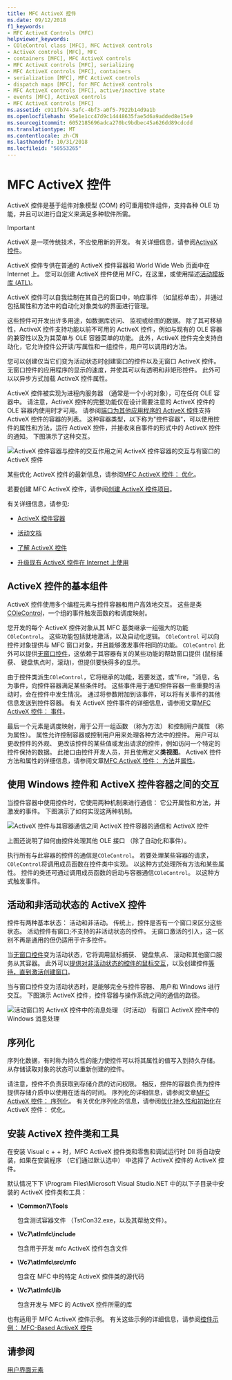 ```yaml
---
title: MFC ActiveX 控件
ms.date: 09/12/2018
f1_keywords:
- MFC ActiveX Controls (MFC)
helpviewer_keywords:
- COleControl class [MFC], MFC ActiveX controls
- ActiveX controls [MFC], MFC
- containers [MFC], MFC ActiveX controls
- MFC ActiveX controls [MFC], serializing
- MFC ActiveX controls [MFC], containers
- serialization [MFC], MFC ActiveX controls
- dispatch maps [MFC], for MFC ActiveX controls
- MFC ActiveX controls [MFC], active/inactive state
- events [MFC], ActiveX controls
- MFC ActiveX controls [MFC]
ms.assetid: c911fb74-3afc-4bf3-a0f5-7922b14d9a1b
ms.openlocfilehash: 95e1e1cc47d9c14448635fae5d6a9added8e15e9
ms.sourcegitcommit: 6052185696adca270bc9bdbec45a626dd89cdcdd
ms.translationtype: MT
ms.contentlocale: zh-CN
ms.lasthandoff: 10/31/2018
ms.locfileid: "50553265"
---
```

# <a name="mfc-activex-controls"></a>MFC ActiveX 控件

ActiveX 控件是基于组件对象模型 (COM) 的可重用软件组件，支持各种 OLE 功能，并且可以进行自定义来满足多种软件所需。

>[!IMPORTANT]
> ActiveX 是一项传统技术，不应使用新的开发。 有关详细信息，请参阅[ActiveX 控件](activex-controls.md)。

ActiveX 控件专供在普通的 ActiveX 控件容器和 World Wide Web 页面中在 Internet 上。 您可以创建 ActiveX 控件使用 MFC，在这里，或使用描述[活动模板库 (ATL)](../atl/active-template-library-atl-concepts.md)。

ActiveX 控件可以自我绘制在其自己的窗口中，响应事件 （如鼠标单击），并通过包括属性和方法中的自动化对象类似的界面进行管理。

这些控件可开发出许多用途，如数据库访问、 监视或绘图的数据。 除了其可移植性，ActiveX 控件支持功能以前不可用的 ActiveX 控件，例如与现有的 OLE 容器的兼容性以及为其菜单与 OLE 容器菜单的功能。 此外，ActiveX 控件完全支持自动化，它允许控件公开读/写属性和一组控件，用户可以调用的方法。

您可以创建仅当它们变为活动状态时创建窗口的控件以及无窗口 ActiveX 控件。 无窗口控件的应用程序的显示的速度，并使其可以有透明和非矩形控件。 此外可以以异步方式加载 ActiveX 控件属性。

ActiveX 控件被实现为进程内服务器 （通常是一个小的对象），可在任何 OLE 容器中。 请注意，ActiveX 控件的完整功能仅在设计需要注意的 ActiveX 控件的 OLE 容器内使用时才可用。 请参阅[端口为其他应用程序的 ActiveX 控件](../mfc/containers-for-activex-controls.md)支持 ActiveX 控件的容器的列表。 这种容器类型，以下称为"控件容器"，可以使用控件的属性和方法，运行 ActiveX 控件，并接收来自事件的形式中的 ActiveX 控件的通知。 下图演示了这种交互。

![ActiveX 控件容器与控件的交互作用](../mfc/media/vc37221.gif "vc37221")之间 ActiveX 控件容器的交互与有窗口的 ActiveX 控件

某些优化 ActiveX 控件的最新信息，请参阅[MFC ActiveX 控件： 优化](../mfc/mfc-activex-controls-optimization.md)。

若要创建 MFC ActiveX 控件，请参阅[创建 ActiveX 控件项目](../mfc/reference/mfc-activex-control-wizard.md)。

有关详细信息，请参见:

- [ActiveX 控件容器](../mfc/activex-control-containers.md)

- [活动文档](../mfc/active-documents.md)

- [了解 ActiveX 控件](/windows/desktop/com/activex-controls)

- [升级现有 ActiveX 控件在 Internet 上使用](../mfc/upgrading-an-existing-activex-control.md)

##  <a name="_core_basic_components_of_an_activex_control"></a> ActiveX 控件的基本组件

ActiveX 控件使用多个编程元素与控件容器和用户高效地交互。 这些是类[COleControl](../mfc/reference/colecontrol-class.md)，一个组的事件触发函数的和调度映射。

您开发的每个 ActiveX 控件对象从其 MFC 基类继承一组强大的功能`COleControl`。 这些功能包括就地激活，以及自动化逻辑。 `COleControl` 可以向控件对象提供与 MFC 窗口对象，并且能够激发事件相同的功能。 `COleControl` 此外可以提供[无窗口控件](../mfc/providing-windowless-activation.md)，这依赖于其容器有关的某些功能的帮助窗口提供 (鼠标捕获、 键盘焦点时，滚动)，但提供要快得多的显示。

由于控件类派生`COleControl`，它将继承的功能，若要发送，或"fire，"消息，名为事件，向控件容器满足某些条件时。 这些事件用于通知控件容器一些重要的活动时，会在控件中发生情况。 通过将参数附加到该事件，可以将有关事件的其他信息发送到控件容器。 有关 ActiveX 控件事件的详细信息，请参阅文章[MFC ActiveX 控件： 事件](../mfc/mfc-activex-controls-events.md)。

最后一个元素是调度映射，用于公开一组函数 （称为方法） 和控制用户属性 （称为属性）。 属性允许控制容器或控制用户用来处理各种方法中的控件。 用户可以更改控件的外观、 更改该控件的某些值或发出请求的控件，例如访问一个特定的控件保持的数据。 此接口由控件开发人员，并且使用定义**类视图**。 ActiveX 控件方法和属性的详细信息，请参阅文章[MFC ActiveX 控件： 方法](../mfc/mfc-activex-controls-methods.md)并[属性](../mfc/mfc-activex-controls-properties.md)。

##  <a name="_core_interaction_between_controls_with_windows_and_activex_control_containers"></a> 使用 Windows 控件和 ActiveX 控件容器之间的交互

当控件容器中使用控件时，它使用两种机制来进行通信： 它公开属性和方法，并激发的事件。 下图演示了如何实现这两种机制。

![ActiveX 控件与其容器通信](../mfc/media/vc37222.gif "vc37222")之间 ActiveX 控件容器的通信和 ActiveX 控件

上图还说明了如何由控件处理其他 OLE 接口 （除了自动化和事件）。

执行所有与此容器的控件的通信是`COleControl`。 若要处理某些容器的请求，`COleControl`将调用成员函数在控件类中实现。 以这种方式处理所有方法和某些属性。 控件的类还可通过调用成员函数的启动与容器通信`COleControl`。 以这种方式触发事件。

##  <a name="_core_active_and_inactive_states_of_an_activex_control"></a> 活动和非活动状态的 ActiveX 控件

控件有两种基本状态： 活动和非活动。 传统上，控件是否有一个窗口来区分这些状态。 活动控件有窗口;不支持的非活动状态的控件。 无窗口激活的引入，这一区别不再是通用的但仍适用于许多控件。

当[无窗口控件](../mfc/providing-windowless-activation.md)变为活动状态，它将调用鼠标捕获、 键盘焦点、 滚动和其他窗口服务从其容器。 此外可以[提供对非活动状态的控件的鼠标交互](../mfc/providing-mouse-interaction-while-inactive.md)，以及创建控件[等待，直到激活创建窗口](../mfc/turning-off-the-activate-when-visible-option.md)。

当与窗口控件变为活动状态时，是能够完全与控件容器、 用户和 Windows 进行交互。 下图演示 ActiveX 控件，控件容器与操作系统之间的通信的路径。

![活动窗口的 ActiveX 控件中的消息处理](../mfc/media/vc37223.gif "vc37223") （时活动） 有窗口 ActiveX 控件中的 Windows 消息处理

##  <a name="_core_serializing_activex_elements"></a> 序列化

序列化数据，有时称为持久性的能力使控件可以将其属性的值写入到持久存储。 从存储读取对象的状态可以重新创建的控件。

请注意，控件不负责获取到存储介质的访问权限。 相反，控件的容器负责为控件提供存储介质中以使用在适当的时间。 序列化的详细信息，请参阅文章[MFC ActiveX 控件： 序列化](../mfc/mfc-activex-controls-serializing.md)。 有关优化序列化的信息，请参阅[优化持久性和初始化](../mfc/optimizing-persistence-and-initialization.md)在 ActiveX 控件： 优化。

##  <a name="_core_installing_activex_control_classes_and_tools"></a> 安装 ActiveX 控件类和工具

在安装 Visual c + + 时，MFC ActiveX 控件类和零售和调试运行时 Dll 将自动安装，如果在安装程序 （它们通过默认选中） 中选择了 ActiveX 控件的 ActiveX 控件。

默认情况下下 \Program Files\Microsoft Visual Studio.NET 中的以下子目录中安装的 ActiveX 控件类和工具：

- **\Common7\Tools**

   包含测试容器文件 （TstCon32.exe，以及其帮助文件）。

- **\Vc7\atlmfc\include**

   包含用于开发 mfc ActiveX 控件包含文件

- **\Vc7\atlmfc\src\mfc**

   包含在 MFC 中的特定 ActiveX 控件类的源代码

- **\Vc7\atlmfc\lib**

   包含开发与 MFC 的 ActiveX 控件所需的库

也有适用于 MFC ActiveX 控件示例。 有关这些示例的详细信息，请参阅[控件示例： MFC-Based ActiveX 控件](../visual-cpp-samples.md)

## <a name="see-also"></a>请参阅

[用户界面元素](../mfc/user-interface-elements-mfc.md)
